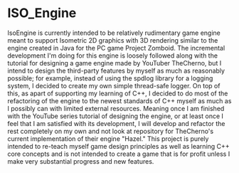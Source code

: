 # ISO_Engine
IsoEngine is currently intended to be relatively rudimentary game engine meant to support Isometric 2D graphics with 3D rendering
similar to the engine created in Java for the PC game Project Zomboid. 
The incremental development I'm doing for this engine is loosely followed along with the tutorial for designing a game engine made
by YouTuber TheCherno, but I intend to design the third-party features by myself as much as reasonably possible; for example, instead
of using the spdlog library for a logging system, I decided to create my own simple thread-safe logger. On top of this,
as apart of supporting my learning of C++, I decided to do most of the refactoring of the engine to the newest standards of C++ myself
as much as I possibly can with limited external resources. Meaning once I am finished with the YouTube series tutorial of designing the
engine, or at least once I feel that I am satisfied with its development, I will develop and refactor the rest completely on my own and
not look at repository for TheCherno's current implementation of their engine "Hazel." This project is purely intended to re-teach myself
game design principles as well as learning C++ core concepts and is not intended to create a game that is for profit unless I make very
substantial progress and new features.  
